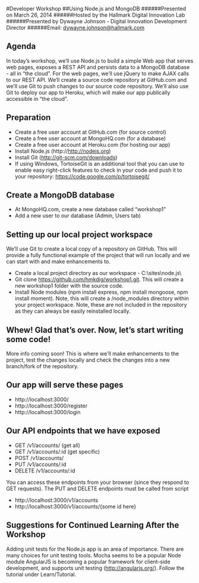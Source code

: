 #Developer Workshop
##Using Node.js and MongoDB
######Presented on March 26, 2014
######Hosted by the Hallmark Digital Innovation Lab 
######Presented by Dywayne Johnson - Digital Innovation Development Director
######Email: dywayne.johnson@hallmark.com

Agenda
--------------

In today’s workshop, we’ll use Node.js to build a simple Web app that serves web pages, exposes a REST API and persists data to a MongoDB database - all in “the cloud”. For the web pages, we’ll use jQuery to make AJAX calls to our REST API. We’ll create a source code repository at GitHub.com and we’ll use Git to push changes to our source code repository. We’ll also use Git to deploy our app to Heroku, which will make our app publically accessible in “the cloud”. 

Preparation
--------------

- Create a free user account at GitHub.com (for source control) 
- Create a free user account at MongoHQ.com (for a database) 
- Create a free user account at Heroku.com (for hosting our app)
- Install Node.js (http://http://nodejs.org)
- Install Git (http://git-scm.com/downloads)
- If using Windows, TortoiseGit is an additional tool that you can use to enable easy right-click features to check in your code and push it to your repository: https://code.google.com/p/tortoisegit/


Create a MongoDB database
--------------

- At MongoHQ.com, create a new database called “workshop1”
- Add a new user to our database (Admin, Users tab)

Setting up our local project workspace
--------------

We’ll use Git to create a local copy of a repository on GitHub. This will provide a fully functional example of the project that will run locally and we can start with and make enhancements to.

- Create a local project directory as our workspace - C:\sites\node.js\
- Git clone https://github.com/hmkdig/workshop1.git. This will create a new workshop1 folder with the source code.
- Install Node modules (npm install express, npm install mongoose, npm install moment). Note, this will create a /node_modules directory within your project workspace. Note, these are not included in the repository as they can always be easily reinstalled locally.


Whew! Glad that’s over. Now, let’s start writing some code!
--------------

More info coming soon! This is where we'll make enhancements to the project, test the changes locally and check the changes into a new branch/fork of the repository. 


Our app will serve these pages
--------------

- http://localhost:3000/
- http://localhost:3000/register
- http://localhost:3000/login

Our API endpoints that we have exposed
--------------

- GET /v1/accounts/ (get all)
- GET /v1/accounts/:id (get specific)
- POST /v1/accounts/
- PUT /v1/accounts/:id
- DELETE /v1/accounts/:id

You can access these endpoints from your browser (since they respond to GET requests). The PUT and DELETE endpoints must be called from script

- http://localhost:3000/v1/accounts
- http://localhost:3000/v1/accounts/{some id here}



Suggestions for Continued Learning After the Workshop
--------------

Adding unit tests for the Node.js app is an area of importance. There are many choices for unit testing tools. Mocha seems to be a popular Node module
AngularJS is becoming a popular framework for client-side development, and supports unit testing (http://angularjs.org/). Follow the tutorial under Learn/Tutorial. 

